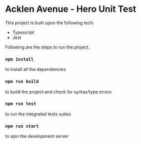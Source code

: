 # Acklen Avenue - Hero Unit Test

This project is built upon the following tech:
- Typescript
- Jest

Following are the steps to run the project.

### `npm install`
to install all the dependencies

### `npm run build`
to build the project and check for syntax/type errors

### `npm run test`
to run the integrated tests suites

### `npm run start`
to spin the development server
